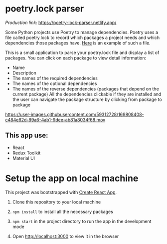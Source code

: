 # poetry.lock parser

*Production link*: https://poetry-lock-parser.netlify.app/

Some Python projects use Poetry to manage dependencies. Poetry uses a file called poetry.lock to record which packages a project needs and which dependencies those packages have. [Here](https://github.com/python-poetry/poetry/blob/70e8e8ed1da8c15041c3054603088fce59e05829/poetry.lock) is an example of such a file.

This is a small application to parse your poetry.lock file and display a list of packages. You can click on each package to view detail information:

- Name
- Description
- The names of the required dependencies
- The names of the optional dependencies
- The names of the reverse dependencies (packages that depend on the current package)
  All the dependencies clickable if they are installed and the user can navigate the package structure by clicking from package to package

https://user-images.githubusercontent.com/59312728/169808408-c484e82d-89a6-4ab1-9dee-ab81a8034f68.mov

## This app use:

- React
- Redux Toolkit
- Material UI

# Setup the app on local machine

This project was bootstrapped with [Create React App](https://github.com/facebook/create-react-app).

1. Clone this repository to your local machine

2. `npm install` to install all the necessary packages

3. `npm start` in the project directory to run the app in the development mode

4. Open [http://localhost:3000](http://localhost:3000) to view it in the browser


